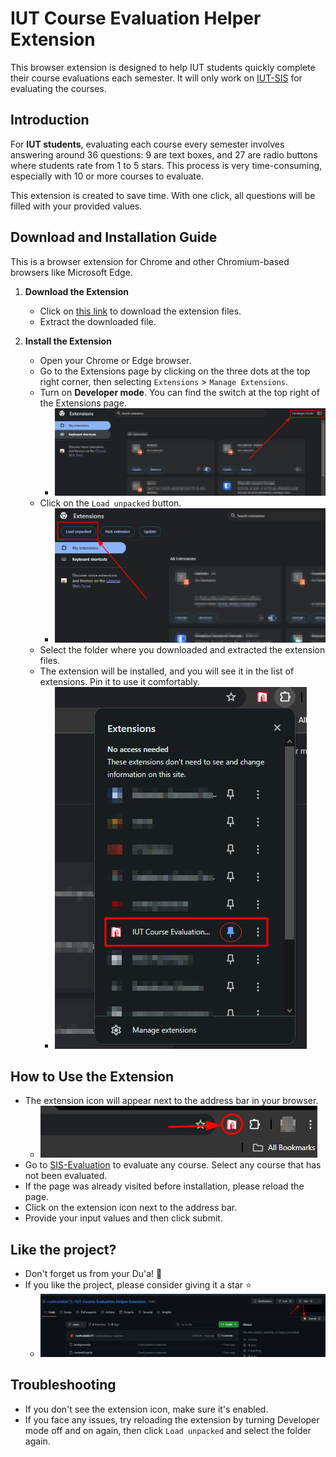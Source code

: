 # IUT Course Evaluation Helper Extension

This browser extension is designed to help IUT students quickly complete their course evaluations each semester. It will only work on [IUT-SIS](https://sis.iutoic-dhaka.edu) for evaluating the courses.

## Introduction

For **IUT students**, evaluating each course every semester involves answering around 36 questions: 9 are text boxes, and 27 are radio buttons where students rate from 1 to 5 stars. This process is very time-consuming, especially with 10 or more courses to evaluate.

This extension is created to save time. With one click, all questions will be filled with your provided values.

## Download and Installation Guide

This is a browser extension for Chrome and other Chromium-based browsers like Microsoft Edge.

1. **Download the Extension**
   - Click on [this link](https://github.com/notAvailable73/IUT-Course-Evaluation-Helper-Extension/archive/refs/heads/main.zip) to download the extension files.
   - Extract the downloaded file.

2. **Install the Extension**
   - Open your Chrome or Edge browser.
   - Go to the Extensions page by clicking on the three dots at the top right corner, then selecting `Extensions` > `Manage Extensions`.
   - Turn on **Developer mode**. You can find the switch at the top right of the Extensions page.
     - ![Developer mode](images/developer_mode.png)
   - Click on the `Load unpacked` button.
     - ![Load unpacked button](images/load_unpacked.png)
   - Select the folder where you downloaded and extracted the extension files.
   - The extension will be installed, and you will see it in the list of extensions. Pin it to use it comfortably.
     - ![Installed extension](images/installed_extension.png)

## How to Use the Extension
 
   - The extension icon will appear next to the address bar in your browser.
     - ![Extension icon](images/extension_icon.png)
   - Go to [SIS-Evaluation](https://sis.iutoic-dhaka.edu/evaluation-list) to evaluate any course. Select any course that has not been evaluated.
   - If the page was already visited before installation, please reload the page.
   - Click on the extension icon next to the address bar.
   - Provide your input values and then click submit.
## Like the project?
   - Don't forget us from your Du'a! 🤲
   - If you like the project, please consider giving it a star ⭐️
      - ![Give Star](images/give_star.png)

## Troubleshooting

- If you don't see the extension icon, make sure it's enabled.
- If you face any issues, try reloading the extension by turning Developer mode off and on again, then click `Load unpacked` and select the folder again.
